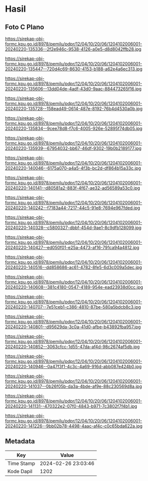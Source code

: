 # Hasil

## Foto C Plano

https://sirekap-obj-formc.kpu.go.id/8978/pemilu/pdpr/12/04/10/20/06/1204102006001-20240220-135336--2f2e946c-9538-4126-a0e5-d8d8042ffb28.jpg

https://sirekap-obj-formc.kpu.go.id/8978/pemilu/pdpr/12/04/10/20/06/1204102006001-20240220-135447--720d4c69-8630-4153-b188-a62e4a6ec313.jpg

https://sirekap-obj-formc.kpu.go.id/8978/pemilu/pdpr/12/04/10/20/06/1204102006001-20240220-135606--13dd04de-4adf-43d0-9aac-884473265f16.jpg

https://sirekap-obj-formc.kpu.go.id/8978/pemilu/pdpr/12/04/10/20/06/1204102006001-20240220-135728--158ead49-0614-487e-8192-76b4d4530a0b.jpg

https://sirekap-obj-formc.kpu.go.id/8978/pemilu/pdpr/12/04/10/20/06/1204102006001-20240220-135834--9cee78d8-f7c6-4005-926e-52895f74db05.jpg

https://sirekap-obj-formc.kpu.go.id/8978/pemilu/pdpr/12/04/10/20/06/1204102006001-20240220-135939--67954032-bb67-46df-9302-19b0b2189177.jpg

https://sirekap-obj-formc.kpu.go.id/8978/pemilu/pdpr/12/04/10/20/06/1204102006001-20240220-140046--6175a070-a4a5-4f3b-bc2d-df864b15a33c.jpg

https://sirekap-obj-formc.kpu.go.id/8978/pemilu/pdpr/12/04/10/20/06/1204102006001-20240220-140141--d80581a2-883f-4f67-ae32-ad56589a53c0.jpg

https://sirekap-obj-formc.kpu.go.id/8978/pemilu/pdpr/12/04/10/20/06/1204102006001-20240220-140242--f7183a44-7217-44c5-91e8-7694e967fded.jpg

https://sirekap-obj-formc.kpu.go.id/8978/pemilu/pdpr/12/04/10/20/06/1204102006001-20240220-140328--c5800327-dbbf-454d-9ae1-8c9dfb128099.jpg

https://sirekap-obj-formc.kpu.go.id/8978/pemilu/pdpr/12/04/10/20/06/1204102006001-20240220-140427--ed050f01-e25a-4473-af16-791ca94a4812.jpg

https://sirekap-obj-formc.kpu.go.id/8978/pemilu/pdpr/12/04/10/20/06/1204102006001-20240220-140516--dd858686-ac61-4782-8fe5-6d3c009a5dec.jpg

https://sirekap-obj-formc.kpu.go.id/8978/pemilu/pdpr/12/04/10/20/06/1204102006001-20240220-140608--381c4180-0547-4189-954e-ead23938d0cc.jpg

https://sirekap-obj-formc.kpu.go.id/8978/pemilu/pdpr/12/04/10/20/06/1204102006001-20240220-140707--7e51ceb1-c386-4810-87be-580a5bdcb8c3.jpg

https://sirekap-obj-formc.kpu.go.id/8978/pemilu/pdpr/12/04/10/20/06/1204102006001-20240220-140801--d95629da-3c0a-41d0-afbe-b43892fba957.jpg

https://sirekap-obj-formc.kpu.go.id/8978/pemilu/pdpr/12/04/10/20/06/1204102006001-20240220-140852--3063cfcc-1d55-47da-af4d-98c2674af5db.jpg

https://sirekap-obj-formc.kpu.go.id/8978/pemilu/pdpr/12/04/10/20/06/1204102006001-20240220-140946--0a47f3f1-4c3c-4a69-916d-abb087e424b0.jpg

https://sirekap-obj-formc.kpu.go.id/8978/pemilu/pdpr/12/04/10/20/06/1204102006001-20240220-141037--0b26f05b-da3a-4bde-af9e-88c230569d8a.jpg

https://sirekap-obj-formc.kpu.go.id/8978/pemilu/pdpr/12/04/10/20/06/1204102006001-20240220-141131--470322e2-07f0-4843-b971-7c3802f7f4b1.jpg

https://sirekap-obj-formc.kpu.go.id/8978/pemilu/pdpr/12/04/10/20/06/1204102006001-20240220-141226--9bb02b78-4498-4aac-af4c-c0c65bda622a.jpg


## Metadata

| Key        | Value               |
| ---------- | ------------------- |
| Time Stamp | 2024-02-26 23:03:46 |
| Kode Dapil | 1202                |



